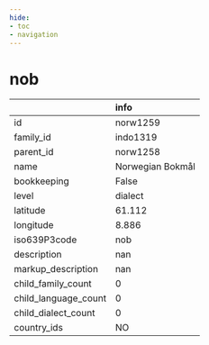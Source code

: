 ```yaml
---
hide:
- toc
- navigation
---
```

# nob
|                      | info             |
|:---------------------|:-----------------|
| id                   | norw1259         |
| family_id            | indo1319         |
| parent_id            | norw1258         |
| name                 | Norwegian Bokmål |
| bookkeeping          | False            |
| level                | dialect          |
| latitude             | 61.112           |
| longitude            | 8.886            |
| iso639P3code         | nob              |
| description          | nan              |
| markup_description   | nan              |
| child_family_count   | 0                |
| child_language_count | 0                |
| child_dialect_count  | 0                |
| country_ids          | NO               |
